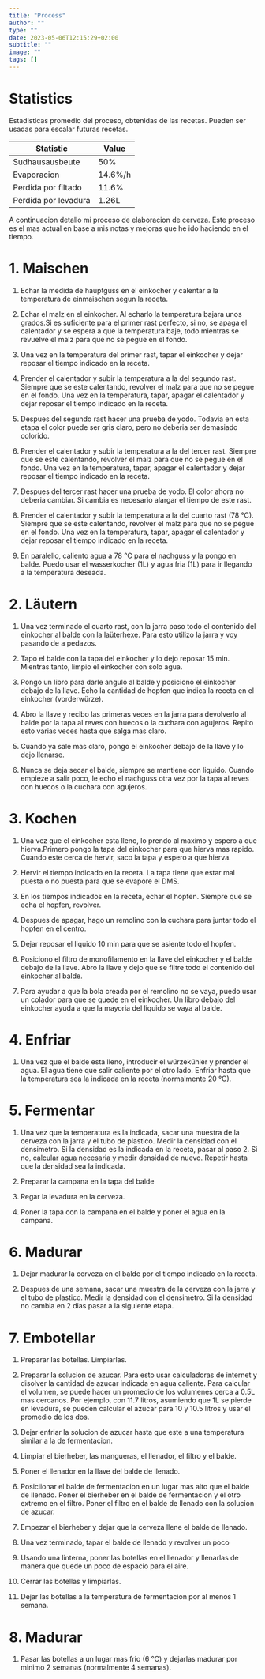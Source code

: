 ```yaml
---
title: "Process"
author: ""
type: ""
date: 2023-05-06T12:15:29+02:00
subtitle: ""
image: ""
tags: []
---
```


# Statistics

Estadisticas promedio del proceso, obtenidas de las recetas. Pueden ser usadas para escalar futuras recetas.

| Statistic            | Value   |
| -------------------- | ------- |
| Sudhausausbeute      | 50%     |
| Evaporacion          | 14.6%/h |
| Perdida por filtado  | 11.6%   |
| Perdida por levadura | 1.26L   |

<!--Sudhaus:  46 + 48 + 57 / 3 -->
<!-- Evaporacion: 13.85 + 19.48 + 10.45 / 3 -->
<!-- Filtrado: 9  + 14.2 / 2 -->
<!-- Levadura: 1 + 1.6 + 1.2/ 3 -->


A continuacion detallo mi proceso de elaboracion de cerveza. Este proceso es el mas actual en base a mis notas y mejoras que he ido haciendo en el tiempo. 

# 1. Maischen

1. Echar la medida de hauptguss en el einkocher y calentar a la temperatura de einmaischen segun la receta.

2. Echar el malz en el einkocher. Al echarlo la temperatura bajara unos grados.Si es suficiente para el primer rast perfecto, si no, se apaga el calentador y se espera a que la temperatura baje, todo mientras se revuelve el malz para que no se pegue en el fondo.

3. Una vez en la temperatura del primer rast, tapar el einkocher y dejar reposar el tiempo indicado en la receta.

4. Prender el calentador y subir la temperatura a la del segundo rast. Siempre que se este calentando, revolver el malz para que no se pegue en el fondo. Una vez en la temperatura, tapar, apagar el calentador y dejar reposar el tiempo indicado en la receta.

5. Despues del segundo rast hacer una prueba de yodo. Todavia en esta etapa el color puede ser gris claro, pero no deberia ser demasiado colorido.

6. Prender el calentador y subir la temperatura a la del tercer rast. Siempre que se este calentando, revolver el malz para que no se pegue en el fondo. Una vez en la temperatura, tapar, apagar el calentador y dejar reposar el tiempo indicado en la receta.

7. Despues del tercer rast hacer una prueba de yodo. El color ahora no deberia cambiar. Si cambia es necesario alargar el tiempo de este rast.

8. Prender el calentador y subir la temperatura a la del cuarto rast (78 °C). Siempre que se este calentando, revolver el malz para que no se pegue en el fondo. Una vez en la temperatura, tapar, apagar el calentador y dejar reposar el tiempo indicado en la receta.

9. En paralello, caliento agua a 78 °C para el nachguss y la pongo en balde. Puedo usar el wasserkocher (1L) y agua fria (1L) para ir llegando a la temperatura deseada.

# 2. Läutern

1. Una vez terminado el cuarto rast, con la jarra paso todo el contenido del einkocher al balde con la laüterhexe. Para esto utilizo la jarra y voy pasando de a pedazos.

2. Tapo el balde con la tapa del einkocher y lo dejo reposar 15 min. Mientras tanto, limpio el einkocher con solo agua.

3. Pongo un libro para darle angulo al balde y posiciono el einkocher debajo de la llave. Echo la cantidad de hopfen que indica la receta en el einkocher (vorderwürze).

4. Abro la llave y recibo las primeras veces en la jarra para devolverlo al balde por la tapa al reves con huecos o la cuchara con agujeros. Repito esto varias veces hasta que salga mas claro.

5. Cuando ya sale mas claro, pongo el einkocher debajo de la llave y lo dejo llenarse. 

6. Nunca se deja secar el balde, siempre se mantiene con liquido. Cuando empieze a salir poco, le echo el nachguss otra vez por la tapa al reves con huecos o la cuchara con agujeros. 

# 3. Kochen

1. Una vez que el einkocher esta lleno, lo prendo al maximo y espero a que hierva.Primero pongo la tapa del einkocher para que hierva mas rapido. Cuando este cerca de hervir, saco la tapa y espero a que hierva.

2. Hervir el tiempo indicado en la receta. La tapa tiene que estar mal puesta o no puesta para que se evapore el DMS.

3. En los tiempos indicados en la receta, echar el hopfen. Siempre que se echa el hopfen, revolver.

4. Despues de apagar, hago un remolino con la cuchara para juntar todo el hopfen en el centro.

5. Dejar reposar el liquido 10 min para que se asiente todo el hopfen.

6. Posiciono el filtro de monofilamento en la llave del einkocher y el balde debajo de la llave. Abro la llave y dejo que se filtre todo el contenido del einkocher al balde.

7. Para ayudar a que la bola creada por el remolino no se vaya, puedo usar un colador para que se quede en el einkocher. Un libro debajo del einkocher ayuda a que la mayoria del liquido se vaya al balde.

# 4. Enfriar

1. Una vez que el balde esta lleno, introducir el würzekühler y prender el agua. El agua tiene que salir caliente por el otro lado. Enfriar hasta que la temperatura sea la indicada en la receta (normalmente 20 °C).

# 5. Fermentar

1. Una vez que la temperatura es la indicada, sacar una muestra de la cerveza con la jarra y el tubo de plastico. Medir la densidad con el densimetro. Si la densidad es la indicada en la receta, pasar al paso 2. Si no, [calcular](https://mashcamp.shop/brauberechnungen/) agua necesaria y medir densidad de nuevo. Repetir hasta que la densidad sea la indicada.

2. Preparar la campana en la tapa del balde

3. Regar la levadura en la cerveza.

4. Poner la tapa con la campana en el balde y poner el agua en la campana.

# 6. Madurar

1. Dejar madurar la cerveza en el balde por el tiempo indicado en la receta.

2. Despues de una semana, sacar una muestra de la cerveza con la jarra y el tubo de plastico. Medir la densidad con el densimetro. Si la densidad no cambia en 2 dias pasar a la siguiente etapa.

# 7. Embotellar

1. Preparar las botellas. Limpiarlas.

2. Preparar la solucion de azucar. Para esto usar calculadoras de internet y disolver la cantidad de azucar indicada en agua caliente. Para calcular el volumen, se puede hacer un promedio de los volumenes cerca a 0.5L mas cercanos. Por ejemplo, con 11.7 litros, asumiendo que 1L se pierde en levadura, se pueden calcular el azucar para 10 y 10.5 litros y usar el promedio de los dos.

3. Dejar enfriar la solucion de azucar hasta que este a una temperatura similar a la de fermentacion.

4. Limpiar el bierheber, las mangueras, el llenador, el filtro y el balde. 

5. Poner el llenador en la llave del balde de llenado. 

6. Posiciionar el balde de fermentacion en un lugar mas alto que el balde de llenado. Poner el bierheber en el balde de fermentacion y el otro extremo en el filtro. Poner el filtro en el balde de llenado con la solucion de azucar.

7. Empezar el bierheber y dejar que la cerveza llene el balde de llenado.

8. Una vez terminado, tapar el balde de llenado y revolver un poco

9. Usando una linterna, poner las botellas en el llenador y llenarlas de manera que quede un poco de espacio para el aire.

10. Cerrar las botellas y limpiarlas.

11. Dejar las botellas a la temperatura de fermentacion por al menos 1 semana.

# 8. Madurar

1. Pasar las botellas a un lugar mas frio (6 °C) y dejarlas madurar por minimo 2 semanas (normalmente 4 semanas).